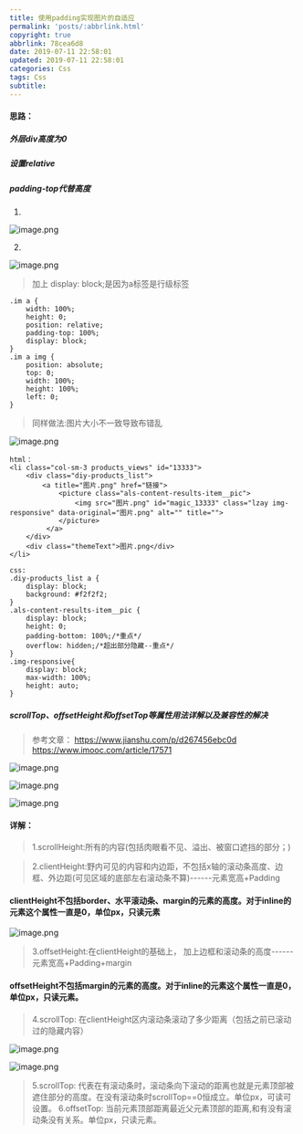 ```yaml
---
title: 使用padding实现图片的自适应
permalink: 'posts/:abbrlink.html'
copyright: true
abbrlink: 78cea6d8
date: 2019-07-11 22:58:01
updated: 2019-07-11 22:58:01
categories: Css
tags: Css
subtitle:
---
```

#### 思路：
##### 外层div高度为0
##### 设置relative
##### padding-top代替高度
1.
![image.png](https://phpcoder-1259614901.cos.ap-guangzhou.myqcloud.com/phpcoder/css/3098875-92d3e876f388aaa0.png)
<!--more-->
2.
![image.png](https://phpcoder-1259614901.cos.ap-guangzhou.myqcloud.com/phpcoder/css/3098875-4d9bd24405bc7db1.png)
> 加上 display: block;是因为a标签是行级标签



```
.im a {
    width: 100%;
    height: 0;
    position: relative;
    padding-top: 100%;
    display: block;
}
.im a img {
    position: absolute;
    top: 0;
    width: 100%;
    height: 100%;
    left: 0;
}
```

>同样做法:图片大小不一致导致布错乱

![image.png](https://phpcoder-1259614901.cos.ap-guangzhou.myqcloud.com/phpcoder/css/3098875-5a628665dd31b157.png)

```
html：
<li class="col-sm-3 products_views" id="13333">
	<div class="diy-products_list">
		<a title="图片.png" href="链接">
			<picture class="als-content-results-item__pic">
				<img src="图片.png" id="magic_13333" class="lzay img-responsive" data-original="图片.png" alt="" title="">
			</picture>
		 </a>
	</div>
	<div class="themeText">图片.png</div>
</li>
```
```
css:
.diy-products_list a {
    display: block;
    background: #f2f2f2;
}
.als-content-results-item__pic {
    display: block;
    height: 0;
    padding-bottom: 100%;/*重点*/
    overflow: hidden;/*超出部分隐藏--重点*/
}
.img-responsive{
    display: block;
    max-width: 100%;
    height: auto;
}
```

##### scrollTop、offsetHeight和offsetTop等属性用法详解以及兼容性的解决
>参考文章：
https://www.jianshu.com/p/d267456ebc0d
https://www.imooc.com/article/17571

![image.png](https://phpcoder-1259614901.cos.ap-guangzhou.myqcloud.com/phpcoder/css/3098875-9c8309e7f4721ee5.png)


![image.png](https://phpcoder-1259614901.cos.ap-guangzhou.myqcloud.com/phpcoder/css/3098875-5482373cea82b41b.png)

![image.png](https://phpcoder-1259614901.cos.ap-guangzhou.myqcloud.com/phpcoder/css/3098875-f79c00caa1c517fc.png)

#### 详解：
>1.scrollHeight:所有的内容(包括肉眼看不见、溢出、被窗口遮挡的部分；)

>2.clientHeight:野内可见的内容和内边距，不包括x轴的滚动条高度、边框、外边距(可见区域的底部左右滚动条不算)------元素宽高+Padding

#### clientHeight不包括border、水平滚动条、margin的元素的高度。对于inline的元素这个属性一直是0，单位px，只读元素


![image.png](https://phpcoder-1259614901.cos.ap-guangzhou.myqcloud.com/phpcoder/css/3098875-33eaea347fc2c021.png)

>3.offsetHeight:在clientHeight的基础上， 加上边框和滚动条的高度------元素宽高+Padding+margin

#### offsetHeight不包括margin的元素的高度。对于inline的元素这个属性一直是0，单位px，只读元素。

>4.scrollTop: 在clientHeight区内滚动条滚动了多少距离（包括之前已滚动过的隐藏内容）

![image.png](https://phpcoder-1259614901.cos.ap-guangzhou.myqcloud.com/phpcoder/css/3098875-662f5cebbf36bd00.png)

![image.png](https://phpcoder-1259614901.cos.ap-guangzhou.myqcloud.com/phpcoder/css/3098875-e9058c7980cd0397.png)

>5.scrollTop: 代表在有滚动条时，滚动条向下滚动的距离也就是元素顶部被遮住部分的高度。在没有滚动条时scrollTop==0恒成立。单位px，可读可设置。
>6.offsetTop: 当前元素顶部距离最近父元素顶部的距离,和有没有滚动条没有关系。单位px，只读元素。




